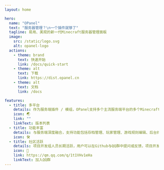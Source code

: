 ```yaml
---
layout: home

hero:
  name: "OPanel"
  text: "服务器管理？\n一个插件就够了"
  tagline: 易用、美观的新一代Minecraft服务器管理面板
  image:
    src: /static/logo.svg
    alt: opanel-logo
  actions:
    - theme: brand
      text: 快速开始
      link: /docs/quick-start
    - theme: alt
      text: 下载
      link: https://dist.opanel.cn
    - theme: alt
      text: 文档
      link: /docs

features:
  - title: 多平台
    details: 作为服务端插件 / 模组，OPanel支持多个主流服务端平台的多个Minecraft版本，包括Bukkit、Fabric、Forge和Neoforge。
    icon: 🌏
    link: ""
    linkText: 版本列表
  - title: 功能丰富
    details: 与服务端深度融合，支持功能包括存档管理、玩家管理、游戏规则编辑、后台终端、日志管理等等。
    icon: 🛠️
  - title: 社区活跃
    details: 项目开发组人员长期活跃，用户可以在Github与QQ群中提问或反馈，项目开发组将尽力解答和解决问题。
    icon: 🤗
    link: https://qm.qq.com/q/1t1VHv1eHa
    linkText: 加入QQ群
---
```


